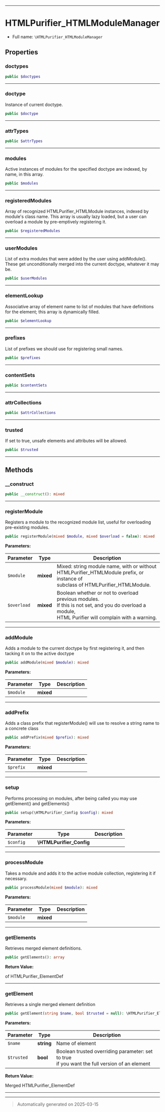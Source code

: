 ***

# HTMLPurifier_HTMLModuleManager





* Full name: `\HTMLPurifier_HTMLModuleManager`



## Properties


### doctypes



```php
public $doctypes
```






***

### doctype

Instance of current doctype.

```php
public $doctype
```






***

### attrTypes



```php
public $attrTypes
```






***

### modules

Active instances of modules for the specified doctype are
indexed, by name, in this array.

```php
public $modules
```






***

### registeredModules

Array of recognized HTMLPurifier_HTMLModule instances,
indexed by module's class name. This array is usually lazy loaded, but a
user can overload a module by pre-emptively registering it.

```php
public $registeredModules
```






***

### userModules

List of extra modules that were added by the user
using addModule(). These get unconditionally merged into the current doctype, whatever
it may be.

```php
public $userModules
```






***

### elementLookup

Associative array of element name to list of modules that have
definitions for the element; this array is dynamically filled.

```php
public $elementLookup
```






***

### prefixes

List of prefixes we should use for registering small names.

```php
public $prefixes
```






***

### contentSets



```php
public $contentSets
```






***

### attrCollections



```php
public $attrCollections
```






***

### trusted

If set to true, unsafe elements and attributes will be allowed.

```php
public $trusted
```






***

## Methods


### __construct



```php
public __construct(): mixed
```












***

### registerModule

Registers a module to the recognized module list, useful for
overloading pre-existing modules.

```php
public registerModule(mixed $module, mixed $overload = false): mixed
```








**Parameters:**

| Parameter | Type | Description |
|-----------|------|-------------|
| `$module` | **mixed** | Mixed: string module name, with or without<br />HTMLPurifier_HTMLModule prefix, or instance of<br />subclass of HTMLPurifier_HTMLModule. |
| `$overload` | **mixed** | Boolean whether or not to overload previous modules.<br />If this is not set, and you do overload a module,<br />HTML Purifier will complain with a warning. |





***

### addModule

Adds a module to the current doctype by first registering it,
and then tacking it on to the active doctype

```php
public addModule(mixed $module): mixed
```








**Parameters:**

| Parameter | Type | Description |
|-----------|------|-------------|
| `$module` | **mixed** |  |





***

### addPrefix

Adds a class prefix that registerModule() will use to resolve a
string name to a concrete class

```php
public addPrefix(mixed $prefix): mixed
```








**Parameters:**

| Parameter | Type | Description |
|-----------|------|-------------|
| `$prefix` | **mixed** |  |





***

### setup

Performs processing on modules, after being called you may
use getElement() and getElements()

```php
public setup(\HTMLPurifier_Config $config): mixed
```








**Parameters:**

| Parameter | Type | Description |
|-----------|------|-------------|
| `$config` | **\HTMLPurifier_Config** |  |





***

### processModule

Takes a module and adds it to the active module collection,
registering it if necessary.

```php
public processModule(mixed $module): mixed
```








**Parameters:**

| Parameter | Type | Description |
|-----------|------|-------------|
| `$module` | **mixed** |  |





***

### getElements

Retrieves merged element definitions.

```php
public getElements(): array
```









**Return Value:**

of HTMLPurifier_ElementDef




***

### getElement

Retrieves a single merged element definition

```php
public getElement(string $name, bool $trusted = null): \HTMLPurifier_ElementDef
```








**Parameters:**

| Parameter | Type | Description |
|-----------|------|-------------|
| `$name` | **string** | Name of element |
| `$trusted` | **bool** | Boolean trusted overriding parameter: set to true<br />if you want the full version of an element |


**Return Value:**

Merged HTMLPurifier_ElementDef




***


***
> Automatically generated on 2025-03-15

